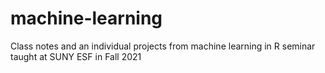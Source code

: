 # machine-learning
Class notes and an individual projects from machine learning in R seminar taught at SUNY ESF in Fall 2021 
